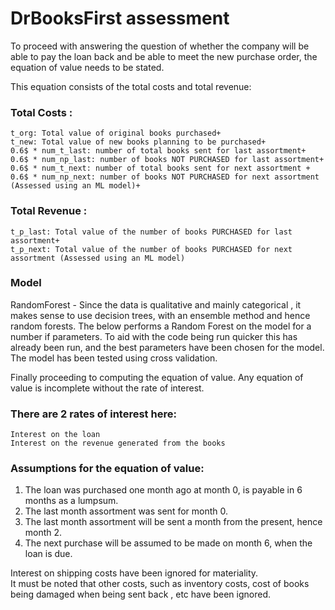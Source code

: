 # DrBooksFirst assessment

To proceed with answering the question of whether the company will be able to pay the loan back and be able to meet the new purchase order, the equation of value needs to be stated.

This equation consists of the total costs and total revenue:
### Total Costs :
    t_org: Total value of original books purchased+
    t_new: Total value of new books planning to be purchased+
    0.6$ * num_t_last: number of total books sent for last assortment+
    0.6$ * num_np_last: number of books NOT PURCHASED for last assortment+
    0.6$ * num_t_next: number of total books sent for next assortment +
    0.6$ * num_np_next: number of books NOT PURCHASED for next assortment (Assessed using an ML model)+
    
### Total Revenue : 
    t_p_last: Total value of the number of books PURCHASED for last assortment+
    t_p_next: Total value of the number of books PURCHASED for next assortment (Assessed using an ML model)
    
### Model

RandomForest - Since the data is qualitative and mainly categorical , it makes sense to use decision trees, with
an ensemble method and hence random forests. The below performs a Random Forest on the model for a number if parameters.
To aid with the code being run quicker this has already been run, and the best parameters have been chosen for the model.
The model has been tested using cross validation.

Finally proceeding to computing the equation of value. Any equation of value is incomplete without the rate of interest.
### There are 2 rates of interest here:
    Interest on the loan
    Interest on the revenue generated from the books
    
### Assumptions for the equation of value: 
1. The loan was purchased one month ago at month 0, is payable in 6 months as a lumpsum.
2. The last month assortment was sent for month 0.
3. The last month assortment will be sent a month from the present, hence month 2.
4. The next purchase will be assumed to be made on month 6, when the loan is due.

Interest on shipping costs have been ignored for materiality.    
It must be noted that other costs, such as inventory costs, cost of books being damaged when being sent back , etc have been ignored.
